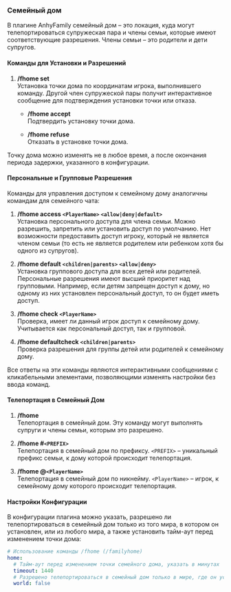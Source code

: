 ### Семейный дом

В плагине AnhyFamily семейный дом – это локация, куда могут телепортироваться супружеская пара и члены семьи, которые имеют соответствующие разрешения. Члены семьи – это родители и дети супругов.

#### Команды для Установки и Разрешений

1. **/fhome set**  
   Установка точки дома по координатам игрока, выполнившего команду. Другой член супружеской пары получит интерактивное сообщение для подтверждения установки точки или отказа.

   - **/fhome accept**  
     Подтвердить установку точки дома.

   - **/fhome refuse**  
     Отказать в установке точки дома.

Точку дома можно изменять не в любое время, а после окончания периода задержки, указанного в конфигурации.

#### Персональные и Групповые Разрешения

Команды для управления доступом к семейному дому аналогичны командам для семейного чата:

1. **/fhome access `<PlayerName>` `<allow|deny|default>`**  
   Установка персонального доступа для члена семьи. Можно разрешить, запретить или установить доступ по умолчанию. Нет возможности предоставить доступ игроку, который не является членом семьи (то есть не является родителем или ребенком хотя бы одного из супругов).

2. **/fhome default `<children|parents>` `<allow|deny>`**  
   Установка группового доступа для всех детей или родителей. Персональные разрешения имеют высший приоритет над групповыми. Например, если детям запрещен доступ к дому, но одному из них установлен персональный доступ, то он будет иметь доступ.

3. **/fhome check `<PlayerName>`**  
   Проверка, имеет ли данный игрок доступ к семейному дому. Учитывается как персональный доступ, так и групповой.

4. **/fhome defaultcheck `<children|parents>`**  
   Проверка разрешения для группы детей или родителей к семейному дому.

Все ответы на эти команды являются интерактивными сообщениями с кликабельными элементами, позволяющими изменять настройки без ввода команд.

#### Телепортация в Семейный Дом

1. **/fhome**  
   Телепортация в семейный дом. Эту команду могут выполнять супруги и члены семьи, которым это разрешено.

2. **/fhome #`<PREFIX>`**  
   Телепортация в семейный дом по префиксу. `<PREFIX>` – уникальный префикс семьи, к дому которой происходит телепортация.

3. **/fhome @`<PlayerName>`**  
   Телепортация в семейный дом по никнейму. `<PlayerName>` – игрок, к семейному дому которого происходит телепортация.

#### Настройки Конфигурации

В конфигурации плагина можно указать, разрешено ли телепортироваться в семейный дом только из того мира, в котором он установлен, или из любого мира, а также установить тайм-аут перед изменением точки дома:

```yaml
# Использование команды /fhome (/familyhome)
home:
  # Тайм-аут перед изменением точки семейного дома, указать в минутах
  timeout: 1440
  # Разрешено телепортироваться в семейный дом только в мире, где он установлен
  world: false
```